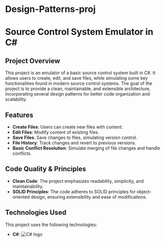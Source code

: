 # Design-Patterns-proj

# Source Control System Emulator in C#

## Project Overview
This project is an emulator of a basic source control system built in C#. It allows users to create, edit, and save files, while simulating some key functionalities found in modern source control systems. The goal of the project is to provide a clean, maintainable, and extensible architecture, incorporating several design patterns for better code organization and scalability.

## Features
- **Create Files**: Users can create new files with content.
- **Edit Files**: Modify content of existing files.
- **Save Files**: Save changes to files, simulating version control.
- **File History**: Track changes and revert to previous versions.
- **Basic Conflict Resolution**: Simulate merging of file changes and handle conflicts.

## Code Quality & Principles
- **Clean Code**: The project emphasizes readability, simplicity, and maintainability.
- **SOLID Principles**: The code adheres to SOLID principles for object-oriented design, ensuring extensibility and ease of modifications.

## Technologies Used
This project uses the following technologies:

- **C#**: ![C# logo](https://upload.wikimedia.org/wikipedia/commons/4/4f/Csharp_Logo.png)

